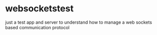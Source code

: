 # websocketstest
just a test app and server to understand how to manage a web sockets based communication protocol
